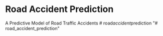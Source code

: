 # Road Accident Prediction
A Predictive Model of Road Traffic Accidents
#   r o a d _ a c c i d e n t _ p r e d i c t i o n  
 "# road_accident_prediction" 
